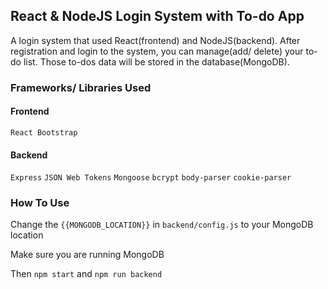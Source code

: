 ## React & NodeJS Login System with To-do App

A login system that used React(frontend) and NodeJS(backend). After registration and login to the system, you can manage(add/ delete) your to-do list. Those to-dos data will be stored in the database(MongoDB).

### Frameworks/ Libraries Used

#### Frontend

`React Bootstrap`

#### Backend

`Express` `JSON Web Tokens` `Mongoose` `bcrypt` `body-parser` `cookie-parser`

### How To Use

Change the `{{MONGODB_LOCATION}}` in `backend/config.js` to your MongoDB location

Make sure you are running MongoDB

Then `npm start` and `npm run backend`

